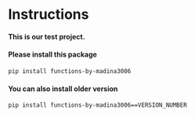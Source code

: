 # Instructions 

#### This is our test project. 
#### Please install this package 
```
pip install functions-by-madina3006
```

#### You can also install older version 
```
pip install functions-by-madina3006==VERSION_NUMBER
```